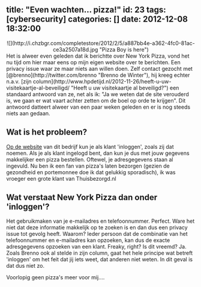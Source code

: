 title: "Even wachten... pizza!"
id: 23
tags: [cybersecurity]
categories: []
date: 2012-12-08 18:32:00
---
<center>![](http://i.chzbgr.com/completestore/2012/2/5/a887bb4e-a362-4fc0-81ac-ce3a2507a18d.jpg "Pizza Boy is here")</center>
Het is alweer even geleden dat ik berichtte over New York Pizza, vond het nu tijd om hier maar eens op mijn eigen website over te berichten. Een privacy issue waar ze maar niets aan willen doen. Zelf contact gezocht met [@brenno](http://twitter.com/brenno "Brenno de Winter"), hij kreeg echter n.a.v. [zijn column](http://www.hpdetijd.nl/2012-11-26/heeft-u-uw-visitekaartje-al-beveiligd/ "Heeft u uw visitekaartje al beveiligd?") een standaard antwoord van ze, net als ik: "Ja we weten dat de site verouderd is, we gaan er wat vaart achter zetten om de boel op orde te krijgen". Dit antwoord datteert alweer van een paar weken geleden en er is nog steeds niets aan gedaan.

<!--more-->

## Wat is het probleem?

[Op de website](http://www.newyorkpizza.nl/Default.aspx "New York Pizza") van dit bedrijf kun je als klant 'inloggen', zoals zij dat noemen. Als je als klant ingelogd bent, dan kun je dus met jouw gegevens makkelijker een pizza bestellen. Oftewel, je adresgegevens staan al ingevuld. Nu ben ik een fan van pizza's laten bezorgen (gezien de gezondheid en portemonnee doe ik dat gelukkig sporadisch), ik was vroeger een grote klant van Thuisbezorgd.nl

## Wat verstaat New York Pizza dan onder 'inloggen'?

Het gebruikmaken van je e-mailadres en telefoonnummer. Perfect. Ware het niet dat deze informatie makkelijk op te zoeken is en dan dus een privacy issue tot gevolg heeft. Waarom? Ieder persoon dat de combinatie van het telefoonnummer en e-mailadres kan opzoeken, kan dus de exacte adresgegevens opzoeken van een klant. Freaky, right? Is dit vreemd? Ja. Zoals Brenno ook al stelde in zijn column, gaat het hele principe wat betreft 'inloggen' om het feit dat jij iets weet, dat anderen niet weten. In dit geval is dat dus niet zo.

Voorlopig geen pizza's meer voor mij....